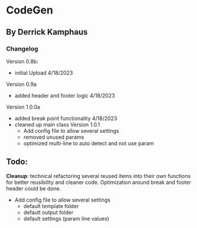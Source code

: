 # CodeGen 
## By Derrick Kamphaus
### Changelog
Version 0.8b:
 - initial Upload 4/18/2023

Version 0.9a 
 - added header and footer logic 4/18/2023

Version 1.0.0a
 - added break point functionality 4/18/2023
 - cleaned up main class
Version 1.0.1
   - Add config file to allow several settings
   - removed unused params
   - optimized multi-line to auto detect and not use param
## Todo:
**Cleanup**: technical refactoring several reused items into their own functions for better reusibility and cleaner code.
Optimization around break and footer header could be done.
 - Add config file to allow several settings
   - default template folder
   - default output folder
   - default settings (param line values)